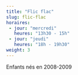 ```yaml
---
title: "Flic flac"
slug: flic-flac
horaires:
 - jour: "mercredi"
   heures: "13h30 - 15h"
 - jour: "jeudi"
   heures: "18h - 19h30"
weight: 3
---
```

Enfants nés en 2008-2009
